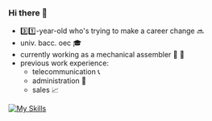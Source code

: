 ### Hi there 👋

<!--
**rdominkovic/rdominkovic** is a ✨ _special_ ✨ repository because its `README.md` (this file) appears on your GitHub profile.

Here are some ideas to get you started:

- 🔭 I’m currently working on ...
- 🌱 I’m currently learning ...
- 👯 I’m looking to collaborate on ...
- 🤔 I’m looking for help with ...
- 💬 Ask me about ...
- 📫 How to reach me: ...
- 😄 Pronouns: ...
- ⚡ Fun fact: ...
-->

- :three::one:-year-old who's trying to make a career change  :soon:
- univ. bacc. oec :mortar_board:
- currently working as a mechanical assembler :wrench: :nut_and_bolt:
- previous work experience: <ul>
                                             <li> telecommunication  :telephone_receiver: </li>
                                             <li> administration  :bookmark_tabs: </li>
                                              <li> sales :chart_with_upwards_trend: </li>
                            </ul>





[![My Skills](https://skills.thijs.gg/icons?i=html,css,js,mongodb,nodejs )](https://skills.thijs.gg)
